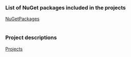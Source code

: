 ### List of NuGet packages included in the projects
[NuGetPackages](NuGetPackages/_Main.md)   
<br>
### Project descriptions
[Projects](Projects/_Main.md)
